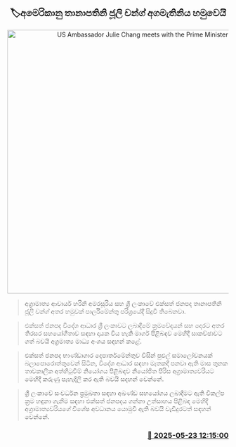 <p align='center'><b><h2 align='center' title='US Ambassador Julie Chang meets with the Prime Minister'>🏷අමෙරිකානු තානාපතිනි ජූලි චන්ග් අගමැතිනිය හමුවෙයි</h2></b></p>
<p align='center'><img src='https://helakuru.sgp1.cdn.digitaloceanspaces.com/esana/images/lib/harini-juli-chang.jpg' width='600' alt='US Ambassador Julie Chang meets with the Prime Minister'></p>

> අග්‍රාමාත්‍ය ආචාර්ය හරිනි අමරසූරිය සහ ශ්‍රී ලංකාවේ එක්සත් ජනපද තානාපතිනි ජූලි චන්ග් අතර හමුවක් පාර්ලිමේන්තු පරිශ්‍රයේදී සිදුවී තිබෙනවා.

> එක්සත් ජනපද විදේශ ආධාර ශ්‍රී ලංකාවට ලබාදීමේ ක්‍රමවේදයන් සහ දෙරට අතර තිරසර සහයෝගීතාව සඳහා දායක විය හැකි මාර්ග පිළිබඳව මෙහිදී සාකච්ඡාවට ගත් බවයි අග්‍රමාත්‍ය මාධ්‍ය අංශය සඳහන් කළේ.

> එක්සත් ජනපද භාණ්ඩාගාර දෙපාර්තමේන්තුව විසින් පුළුල් සමාලෝචනයක් බලාපොරොත්තුවෙන් සිටින, විදේශ ආධාර සඳහා මෑතකදී පනවා ඇති මාස තුනක තාවකාලික අත්හිටුවීම් නියෝගය පිළිබඳව නියෝජිත පිරිස අග්‍රාමාත්‍යවරියට මෙහිදී කරුණු පැහැදිලි කර ඇති බවයි සදහන් වෙන්නේ.

> ශ්‍රී ලංකාවේ සංවර්ධන ප්‍රමුඛතා සඳහා අඛණ්ඩ සහයෝගය ලබාදීමට ඇති විකල්ප ක්‍රම හඳුනා ගැනීම සඳහා එක්සත් ජනපදය ගන්නා උත්සාහය පිළිබඳ මෙහිදී අග්‍රාමාත්‍යවරියගේ විශේෂ අවධානය යොමුවී ඇති බවයි වැඩිදුරටත් සඳහන් වෙන්නේ.



<h3 align='right'><a href='https://www.helakuru.lk/esana/p/110372/'>📅 2025-05-23 12:15:00</a></h3>
